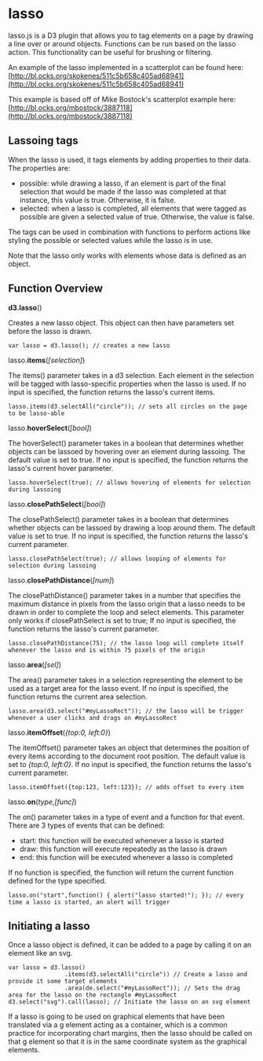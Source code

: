 lasso
=========

lasso.js is a D3 plugin that allows you to tag elements on a page by drawing a line over or around objects. Functions can be run based on the lasso action. This functionality can be useful for brushing or filtering.

An example of the lasso implemented in a scatterplot can be found here: [http://bl.ocks.org/skokenes/511c5b658c405ad68941](http://bl.ocks.org/skokenes/511c5b658c405ad68941)

This example is based off of Mike Bostock's scatterplot example here: [http://bl.ocks.org/mbostock/3887118](http://bl.ocks.org/mbostock/3887118)

Lassoing tags
--
When the lasso is used, it tags elements by adding properties to their data. The properties are:

- possible: while drawing a lasso, if an element is part of the final selection that would be made if the lasso was completed at that instance, this value is true. Otherwise, it is false.
- selected: when a lasso is completed, all elements that were tagged as possible are given a selected value of true. Otherwise, the value is false.

The tags can be used in combination with functions to perform actions like styling the possible or selected values while the lasso is in use.

Note that the lasso only works with elements whose data is defined as an object.


Function Overview
--
**d3.lasso**()

Creates a new lasso object. This object can then have parameters set before the lasso is drawn.
```
var lasso = d3.lasso(); // creates a new lasso
```

lasso.**items**(_[selection]_)

The items() parameter takes in a d3 selection. Each element in the selection will be tagged with lasso-specific properties when the lasso is used. If no input is specified, the function returns the lasso's current items.
```
lasso.items(d3.selectAll("circle")); // sets all circles on the page to be lasso-able
```

lasso.**hoverSelect**(_[bool]_)

The hoverSelect() parameter takes in a boolean that determines whether objects can be lassoed by hovering over an element during lassoing. The default value is set to true. If no input is specified, the function returns the lasso's current hover parameter.
```
lasso.hoverSelect(true); // allows hovering of elements for selection during lassoing
```

lasso.**closePathSelect**(_[bool]_)

The closePathSelect() parameter takes in a boolean that determines whether objects can be lassoed by drawing a loop around them. The default value is set to true. If no input is specified, the function returns the lasso's current parameter.
```
lasso.closePathSelect(true); // allows looping of elements for selection during lassoing
```

lasso.**closePathDistance**(_[num]_)

The closePathDistance() parameter takes in a number that specifies the maximum distance in pixels from the lasso origin that a lasso needs to be drawn in order to complete the loop and select elements. This parameter only works if closePathSelect is set to true; If no input is specified, the function returns the lasso's current parameter.
```
lasso.closePathDistance(75); // the lasso loop will complete itself whenever the lasso end is within 75 pixels of the origin
```

lasso.**area**(_[sel]_)

The area() parameter takes in a selection representing the element to be used as a target area for the lasso event. If no input is specified, the function returns the current area selection.
```
lasso.area(d3.select("#myLassoRect")); // the lasso will be trigger whenever a user clicks and drags on #myLassoRect
```

lasso.**itemOffset**(_{top:0, left:0}_)

The itemOffset() parameter takes an object that determines the position of every items according to the document root position. The default value is set to _{top:0, left:0}_. If no input is specified, the function returns the lasso's current parameter.
```
lasso.itemOffset({top:123, left:123}); // adds offset to every item
```

lasso.**on**(_type,[func]_)

The on() parameter takes in a type of event and a function for that event. There are 3 types of events that can be defined:
- start: this function will be executed whenever a lasso is started
- draw: this function will execute repeatedly as the lasso is drawn
- end: this function will be executed whenever a lasso is completed

If no function is specified, the function will return the current function defined for the type specified.
```
lasso.on("start",function() { alert("lasso started!"); }); // every time a lasso is started, an alert will trigger
```

Initiating a lasso
--
Once a lasso object is defined, it can be added to a page by calling it on an element like an svg.
```
var lasso = d3.lasso()
                .items(d3.selectAll("circle")) // Create a lasso and provide it some target elements
                .area(de.select("#myLassoRect")); // Sets the drag area for the lasso on the rectangle #myLassoRect
d3.select("svg").call(lasso); // Initiate the lasso on an svg element
```

If a lasso is going to be used on graphical elements that have been translated via a g element acting as a container, which is a common practice for incorporating chart margins, then the lasso should be called on that g element so that it is in the same coordinate system as the graphical elements.
